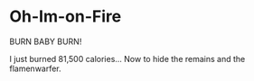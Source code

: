 # Oh-Im-on-Fire

BURN BABY BURN!

I just burned 81,500 calories... Now to hide the remains and the flamenwarfer.
